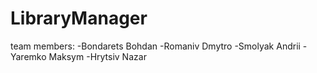 # LibraryManager
team members:
-Bondarets Bohdan
-Romaniv Dmytro
-Smolyak Andrii
-Yaremko Maksym
-Hrytsiv Nazar
